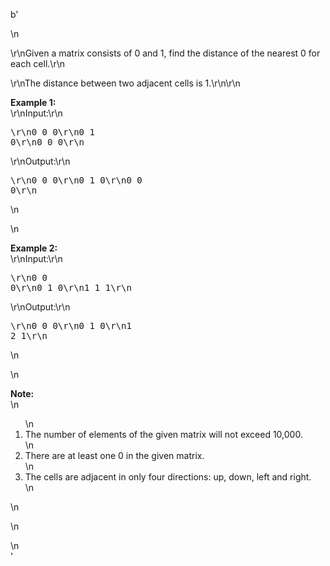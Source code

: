 b'<div class="question-description">\n<p><p>\r\nGiven a matrix consists of 0 and 1, find the distance of the nearest 0 for each cell.\r\n</p>\r\nThe distance between two adjacent cells is 1.\r\n\r\n<p><b>Example 1: </b><br/>\r\nInput:\r\n<pre>\r\n0 0 0\r\n0 1 0\r\n0 0 0\r\n</pre>\r\nOutput:\r\n<pre>\r\n0 0 0\r\n0 1 0\r\n0 0 0\r\n</pre>\n</p>\n<p><b>Example 2: </b><br/>\r\nInput:\r\n<pre>\r\n0 0 0\r\n0 1 0\r\n1 1 1\r\n</pre>\r\nOutput:\r\n<pre>\r\n0 0 0\r\n0 1 0\r\n1 2 1\r\n</pre>\n</p>\n<p><b>Note:</b><br/>\n<ol>\n<li>The number of elements of the given matrix will not exceed 10,000.</li>\n<li>There are at least one 0 in the given matrix.</li>\n<li>The cells are adjacent in only four directions: up, down, left and right.</li>\n</ol>\n</p>\n</p>\n</div>'